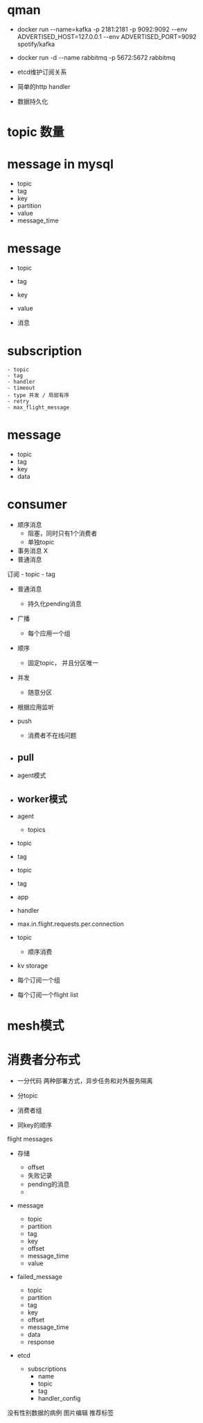 # qman
- docker run --name=kafka -p 2181:2181 -p 9092:9092 --env ADVERTISED_HOST=127.0.0.1 --env ADVERTISED_PORT=9092 spotify/kafka
- docker run -d --name rabbitmq -p 5672:5672 rabbitmq

- etcd维护订阅关系
- 简单的http handler
- 数据持久化

# topic 数量


# message in mysql
- topic
- tag
- key
- partition
- value
- message_time

# message
- topic
- tag
- key
- value


- 消息

# subscription
    - topic
    - tag
    - handler
    - timeout
    - type 并发 / 局部有序
    - retry
    - max_flight_message

# message
- topic
- tag
- key
- data

# consumer
- 顺序消息
    - 阻塞，同时只有1个消费者
    - 单独topic
- 事务消息 X
- 普通消息

订阅
    - topic
    - tag

- 普通消息
    - 持久化pending消息

- 广播
    - 每个应用一个组

- 顺序
    - 固定topic， 并且分区唯一

- 并发
    - 随意分区

- 根据应用监听

- push
    - 消费者不在线问题

- pull
    - 

- agent模式

- worker模式
    - 


- agent
    - topics



- topic
- tag
    

- topic
- tag
- app
- handler
- max.in.flight.requests.per.connection


- topic
    - 顺序消费


- kv storage
- 每个订阅一个组
- 每个订阅一个flight list


# mesh模式


# 消费者分布式

- 一分代码 两种部署方式，异步任务和对外服务隔离
- 分topic
- 消费者组


- 同key的顺序


flight messages



- 存储
    - offset
    - 失败记录
    - pending的消息
    - 


- message
    - topic
    - partition
    - tag
    - key
    - offset
    - message_time
    - value

- failed_message
    - topic
    - partition
    - tag
    - key
    - offset
    - message_time
    - data
    - response

- etcd
    - subscriptions
        - name
        - topic
        - tag
        - handler_config

没有性别数据的病例
图片编辑
推荐标签

